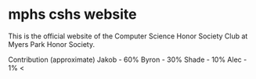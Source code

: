 # mphs cshs website
This is the official website of the Computer Science Honor Society Club at Myers Park Honor Society.

Contribution (approximate)
Jakob - 60%
Byron - 30%
Shade - 10%
Alec - 1% < 
